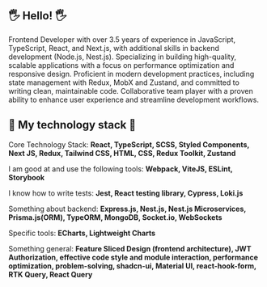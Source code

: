 ## 🖐 Hello! 🖐

Frontend Developer with over 3.5 years of experience in JavaScript, TypeScript, React, and Next.js, with additional skills in backend development (Node.js, Nest.js).
Specializing in building high-quality, scalable applications with a focus on performance optimization and responsive design. Proficient in modern development practices, including state management with Redux, MobX and Zustand, and committed to writing clean, maintainable code. Collaborative team player with a proven ability to enhance user experience and streamline development workflows.


## 🚀 My technology stack 🚀
Core Technology Stack: **React, TypeScript, SCSS, Styled Components, Next JS, Redux, Tailwind CSS, HTML, CSS, Redux Toolkit, Zustand**

I am good at and use the following tools: **Webpack, ViteJS, ESLint, Storybook**

I know how to write tests: **Jest, React testing library, Cypress, Loki.js**

Something about backend: **Express.js, Nest.js, Nest.js Microservices, Prisma.js(ORM), TypeORM, MongoDB, Socket.io, WebSockets**

Specific tools: **ECharts, Lightweight Charts**

Something general: **Feature Sliced Design (frontend architecture), JWT Authorization, effective code style and module interaction, performance optimization, problem-solving, shadcn-ui, Material UI, react-hook-form, RTK Query, React Query**
